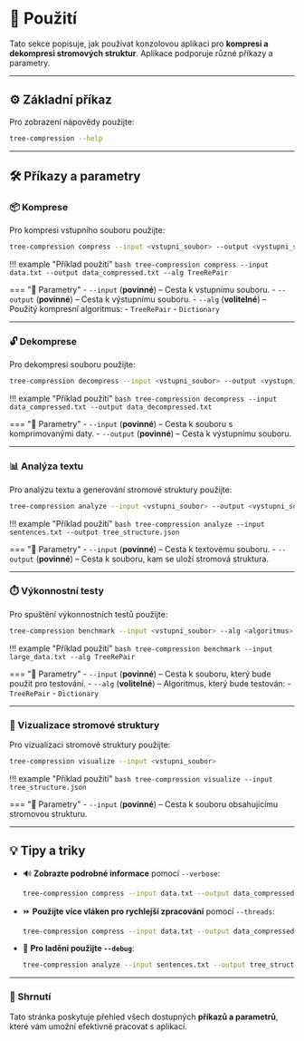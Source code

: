 # :rocket: Použití

Tato sekce popisuje, jak používat konzolovou aplikaci pro **kompresi a dekompresi stromových struktur**. Aplikace podporuje různé příkazy a parametry.

---

## :gear: Základní příkaz

Pro zobrazení nápovědy použijte:

```bash
tree-compression --help
```

---

## :hammer_and_wrench: Příkazy a parametry

### :package: Komprese

Pro kompresi vstupního souboru použijte:

```bash
tree-compression compress --input <vstupni_soubor> --output <vystupni_soubor> --alg <algoritmus>
```

!!! example "Příklad použití"
    ```bash
    tree-compression compress --input data.txt --output data_compressed.txt --alg TreeRePair
    ```

=== ":page_facing_up: Parametry"
    - `--input` (**povinné**) – Cesta k vstupnímu souboru.
    - `--output` (**povinné**) – Cesta k výstupnímu souboru.
    - `--alg` (**volitelné**) – Použitý kompresní algoritmus:
        - `TreeRePair`
        - `Dictionary`

---

### :unlock: Dekomprese

Pro dekompresi souboru použijte:

```bash
tree-compression decompress --input <vstupni_soubor> --output <vystupni_soubor>
```

!!! example "Příklad použití"
    ```bash
    tree-compression decompress --input data_compressed.txt --output data_decompressed.txt
    ```

=== ":page_facing_up: Parametry"
    - `--input` (**povinné**) – Cesta k souboru s komprimovanými daty.
    - `--output` (**povinné**) – Cesta k výstupnímu souboru.

---

### :bar_chart: Analýza textu

Pro analýzu textu a generování stromové struktury použijte:

```bash
tree-compression analyze --input <vstupni_soubor> --output <vystupni_soubor>
```

!!! example "Příklad použití"
    ```bash
    tree-compression analyze --input sentences.txt --output tree_structure.json
    ```

=== ":page_facing_up: Parametry"
    - `--input` (**povinné**) – Cesta k textovému souboru.
    - `--output` (**povinné**) – Cesta k souboru, kam se uloží stromová struktura.

---

### :stopwatch: Výkonnostní testy

Pro spuštění výkonnostních testů použijte:

```bash
tree-compression benchmark --input <vstupni_soubor> --alg <algoritmus>
```

!!! example "Příklad použití"
    ```bash
    tree-compression benchmark --input large_data.txt --alg TreeRePair
    ```

=== ":page_facing_up: Parametry"
    - `--input` (**povinné**) – Cesta k souboru, který bude použit pro testování.
    - `--alg` (**volitelné**) – Algoritmus, který bude testován:
        - `TreeRePair`
        - `Dictionary`

---

### :art: Vizualizace stromové struktury

Pro vizualizaci stromové struktury použijte:

```bash
tree-compression visualize --input <vstupni_soubor>
```

!!! example "Příklad použití"
    ```bash
    tree-compression visualize --input tree_structure.json
    ```

=== ":page_facing_up: Parametry"
    - `--input` (**povinné**) – Cesta k souboru obsahujícímu stromovou strukturu.

---

## :bulb: Tipy a triky

- :loud_sound: **Zobrazte podrobné informace** pomocí `--verbose`:
  ```bash
  tree-compression compress --input data.txt --output data_compressed.txt --verbose
  ```

- :fast_forward: **Použijte více vláken pro rychlejší zpracování** pomocí `--threads`:
  ```bash
  tree-compression compress --input data.txt --output data_compressed.txt --threads 4
  ```

- :bug: **Pro ladění použijte `--debug`**:
  ```bash
  tree-compression analyze --input sentences.txt --output tree_structure.json --debug
  ```

---

### :bookmark_tabs: Shrnutí

Tato stránka poskytuje přehled všech dostupných **příkazů a parametrů**, které vám umožní efektivně pracovat s aplikací.

